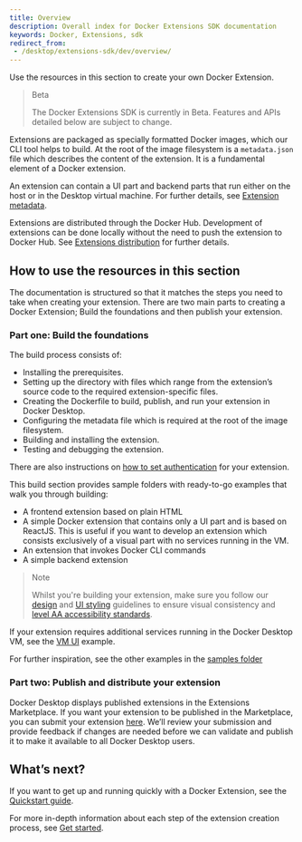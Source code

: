 ```yaml
---
title: Overview
description: Overall index for Docker Extensions SDK documentation
keywords: Docker, Extensions, sdk
redirect_from:
 - /desktop/extensions-sdk/dev/overview/
---
```


Use the resources in this section to create your own Docker Extension.

> Beta
>
> The Docker Extensions SDK is currently in Beta.
> Features and APIs detailed below are subject to change.

Extensions are packaged as specially formatted Docker images, which our CLI tool helps to build. At the root of the image filesystem is a `metadata.json` file which describes the content of the extension. It is a fundamental element of a Docker extension.

An extension can contain a UI part and backend parts that run either on the host or in the Desktop virtual machine. For further details, see [Extension metadata](extensions/METADATA.md).

Extensions are distributed through the Docker Hub.
Development of extensions can be done locally without the need to push the extension to Docker Hub. See [Extensions distribution](extensions/DISTRIBUTION.md) for further details.

## How to use the resources in this section

The documentation is structured so that it matches the steps you need to take when creating your extension. There are two main parts to creating a Docker Extension; Build the foundations and then publish your extension. 

### Part one: Build the foundations

The build process consists of:

- Installing the prerequisites.
- Setting up the directory with files which range from the extension’s source code to the required extension-specific files.
- Creating the Dockerfile to build, publish, and run your extension in Docker Desktop.
- Configuring the metadata file which is required at the root of the image filesystem.
- Building and installing the extension.
- Testing and debugging the extension.

There are also instructions on [how to set authentication](dev/oauth2-flow.md) for your extension.

This build section provides sample folders with ready-to-go examples that walk you through building:

- A frontend extension based on plain HTML
- A simple Docker extension that contains only a UI part and is based on ReactJS. This is useful if you want to develop an extension which consists exclusively of a visual part with no services running in the VM.
- An extension that invokes Docker CLI commands
- A simple backend extension

>Note
>
>Whilst you're building your extension, make sure you follow our [design](design/design-guidelines.md) and [UI styling](design/overview.md) guidelines to ensure visual consistency and [level AA accessibility standards](https://www.w3.org/WAI/WCAG2AA-Conformance).

If your extension requires additional services running in the Docker Desktop VM, see the [VM UI](https://github.com/docker/extensions-sdk/tree/main/samples/vm-service) example.

For further inspiration, see the other examples in the [samples folder](https://github.com/docker/extensions-sdk/tree/main/samples)

### Part two: Publish and distribute your extension

Docker Desktop displays published extensions in the Extensions Marketplace. If you want your extension to be published in the Marketplace, you can submit your extension [here](https://www.docker.com/products/extensions/submissions/). We’ll review your submission and provide feedback if changes are needed before we can validate and publish it to make it available to all Docker Desktop users.

## What’s next?
If you want to get up and running quickly with a Docker Extension, see the [Quickstart guide](quickstart.md). 

For more in-depth information about each step of the extension creation process, see [Get started](/build/get-started.md).